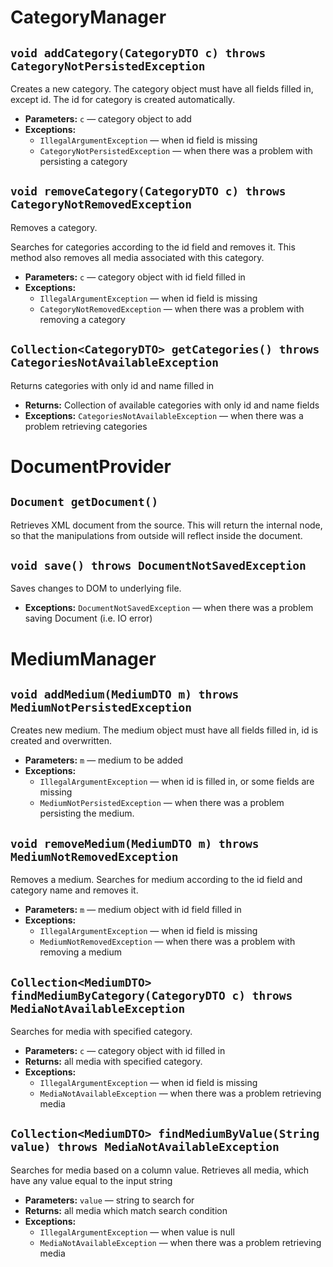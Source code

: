 # CategoryManager

## `void addCategory(CategoryDTO c) throws CategoryNotPersistedException`

Creates a new category. The category object must have all fields filled in, except id. The id for category is created automatically.

 * **Parameters:** `c` — category object to add
 * **Exceptions:**
   * `IllegalArgumentException` — when id field is missing
   * `CategoryNotPersistedException` — when there was a problem with persisting a category

## `void removeCategory(CategoryDTO c) throws CategoryNotRemovedException`

Removes a category.

Searches for categories according to the id field and removes it. This method also removes all media associated with this category.

 * **Parameters:** `c` — category object with id field filled in
 * **Exceptions:**
   * `IllegalArgumentException` — when id field is missing
   * `CategoryNotRemovedException` — when there was a problem with removing a category

## `Collection<CategoryDTO> getCategories() throws CategoriesNotAvailableException`

Returns categories with only id and name filled in

 * **Returns:** Collection of available categories with only id and name fields
 * **Exceptions:** `CategoriesNotAvailableException` — when there was a problem retrieving categories
 
# DocumentProvider

## `Document getDocument()`

Retrieves XML document from the source. This will return the internal node, so that the manipulations from outside will reflect inside the document.

## `void save() throws DocumentNotSavedException`

Saves changes to DOM to underlying file.

* **Exceptions:** `DocumentNotSavedException` — when there was a problem saving Document (i.e. IO error)

# MediumManager

## `void addMedium(MediumDTO m) throws MediumNotPersistedException`

Creates new medium. The medium object must have all fields filled in, id is created and overwritten.

 * **Parameters:** `m` — medium to be added
 * **Exceptions:**
   * `IllegalArgumentException` — when id is filled in, or some fields are missing
   * `MediumNotPersistedException` — when there was a problem persisting the medium.

## `void removeMedium(MediumDTO m) throws MediumNotRemovedException`

Removes a medium. Searches for medium according to the id field and category name and removes it.

 * **Parameters:** `m` — medium object with id field filled in
 * **Exceptions:**
   * `IllegalArgumentException` — when id field is missing
   * `MediumNotRemovedException` — when there was a problem with removing a medium

## `Collection<MediumDTO> findMediumByCategory(CategoryDTO c) throws MediaNotAvailableException`

Searches for media with specified category.

 * **Parameters:** `c` — category object with id filled in
 * **Returns:** all media with specified category.
 * **Exceptions:**
   * `IllegalArgumentException` — when id field is missing
   * `MediaNotAvailableException` — when there was a problem retrieving media

## `Collection<MediumDTO> findMediumByValue(String value) throws MediaNotAvailableException`

Searches for media based on a column value. Retrieves all media, which have any value equal to the input string

 * **Parameters:** `value` — string to search for
 * **Returns:** all media which match search condition
 * **Exceptions:**
   * `IllegalArgumentException` — when value is null
   * `MediaNotAvailableException` — when there was a problem retrieving media